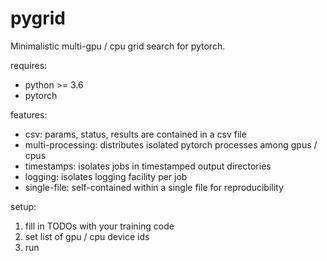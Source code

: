 # pygrid

Minimalistic multi-gpu / cpu grid search for pytorch.

requires:

* python >= 3.6
* pytorch

features:

* csv: params, status, results are contained in a csv file
* multi-processing: distributes isolated pytorch processes among gpus / cpus
* timestamps: isolates jobs in timestamped output directories
* logging: isolates logging facility per job
* single-file: self-contained within a single file for reproducibility

setup:
1. fill in TODOs with your training code
2. set list of gpu / cpu device ids
3. run
